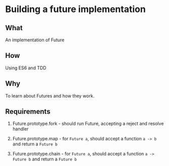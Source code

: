 # Building a future implementation


## What

An implementation of Future

## How

Using ES6 and TDD

## Why

To learn about Futures and how they work.

## Requirements

1. Future.prototype.fork - should run Future, accepting a reject and resolve handler

2. Future.prototype.map - for `Future a`, should accept a function `a -> b` and return a `Future b`

3. Future.prototype.chain - for `Future a`, should accept a function `a -> Future b` and return a `Future b`
